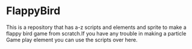 # FlappyBird
This is a repository that has a-z scripts and elements and sprite to make a flappy bird game from scratch.If you have any trouble in making a particle Game play element you can use the scripts over here.
